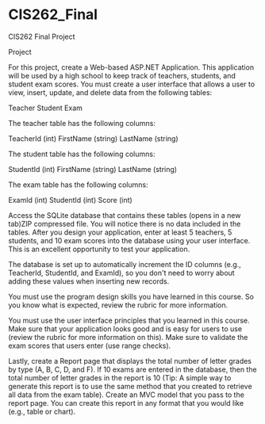 # CIS262_Final
CIS262 Final Project

Project

For this project, create a Web-based ASP.NET Application. 
This application will be used by a high school to keep track of teachers, students, and student exam scores. 
You must create a user interface that allows a user to view, insert, update, and delete data from the following tables:

Teacher
Student
Exam

The teacher table has the following columns:

TeacherId (int)
FirstName (string)
LastName (string)

The student table has the following columns:

StudentId (int)
FirstName (string)
LastName (string)

The exam table has the following columns:

ExamId (int)
StudentId (int)
Score (int)

Access the SQLite database that contains these tables (opens in a new tab)ZIP compressed file. 
You will notice there is no data included in the tables. 
After you design your application, enter at least 5 teachers, 5 students, and 10 exam scores into the database using your user interface. 
This is an excellent opportunity to test your application.

The database is set up to automatically increment the ID columns 
(e.g., TeacherId, StudentId, and ExamId), so you don't need to worry about adding these values when inserting new records.

You must use the program design skills you have learned in this course. So you know what is expected, review the rubric for more information.

You must use the user interface principles that you learned in this course. 
Make sure that your application looks good and is easy for users to use (review the rubric for more information on this). 
Make sure to validate the exam scores that users enter (use range checks).

Lastly, create a Report page that displays the total number of letter grades by type (A, B, C, D, and F). 
If 10 exams are entered in the database, then the total number of letter grades in the report is 10 
(Tip: A simple way to generate this report is to use the same method that you created to retrieve all data from the exam table). 
Create an MVC model that you pass to the report page. You can create this report in any format that you would like (e.g., table or chart).
